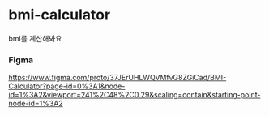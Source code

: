 # bmi-calculator

bmi를 계산해봐요

### Figma

https://www.figma.com/proto/37JErUHLWQVMfvG8ZGiCad/BMI-Calculator?page-id=0%3A1&node-id=1%3A2&viewport=241%2C48%2C0.29&scaling=contain&starting-point-node-id=1%3A2
